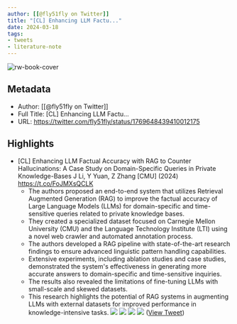 ```yaml
---
author: [[@fly51fly on Twitter]]
title: "[CL] Enhancing LLM Factu..."
date: 2024-03-18
tags: 
- tweets
- literature-note
---
```

![rw-book-cover](https://pbs.twimg.com/profile_images/501577797114937344/ge9Wu-cU.png)

## Metadata
- Author: [[@fly51fly on Twitter]]
- Full Title: [CL] Enhancing LLM Factu...
- URL: https://twitter.com/fly51fly/status/1769648439410012175

## Highlights
- [CL] Enhancing LLM Factual Accuracy with RAG to Counter Hallucinations: A Case Study on Domain-Specific Queries in Private Knowledge-Bases
  J Li, Y Yuan, Z Zhang [CMU] (2024)
  https://t.co/FoJMXsQCLK
  - The authors proposed an end-to-end system that utilizes Retrieval Augmented Generation (RAG) to improve the factual accuracy of Large Language Models (LLMs) for domain-specific and time-sensitive queries related to private knowledge bases.
  - They created a specialized dataset focused on Carnegie Mellon University (CMU) and the Language Technology Institute (LTI) using a novel web crawler and automated annotation process.
  - The authors developed a RAG pipeline with state-of-the-art research findings to ensure advanced linguistic pattern handling capabilities.
  - Extensive experiments, including ablation studies and case studies, demonstrated the system's effectiveness in generating more accurate answers to domain-specific and time-sensitive inquiries.
  - The results also revealed the limitations of fine-tuning LLMs with small-scale and skewed datasets.
  - This research highlights the potential of RAG systems in augmenting LLMs with external datasets for improved performance in knowledge-intensive tasks.
  ![](https://pbs.twimg.com/media/GI8NNOSakAASwnp.jpg)
  ![](https://pbs.twimg.com/media/GI8NNOSaAAALptI.jpg)
  ![](https://pbs.twimg.com/media/GI8NNOSaYAI1SFd.jpg)
  ![](https://pbs.twimg.com/media/GI8NNSPa0AAsdbc.jpg) ([View Tweet](https://twitter.com/fly51fly/status/1769648439410012175))
